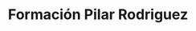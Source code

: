 ---
title: "Formación Pilar Rodriguez"
url: /sevilla/formacion-pilar-rodriguez/
shop: cosméticos
---
